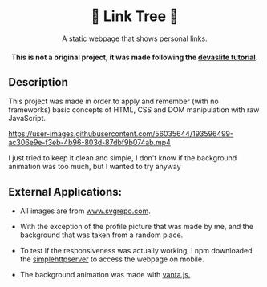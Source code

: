 <div align="center">
    <h1 style="list-style-type: none;"> 🔗 Link Tree 🔗 </h1>
    A static webpage that shows personal links.
    <h4>This is not a original project, it was made following the <a href="https://www.youtube.com/c/devaslife/videos">devaslife tutorial</a>.</h2>
</div>


## Description
This project was made in order to apply and remember (with no frameworks) basic concepts of HTML, CSS and DOM manipulation with raw JavaScript.

https://user-images.githubusercontent.com/56035644/193596499-ac306e9e-f3eb-4b96-803d-87dbf9b074ab.mp4

I just tried to keep it clean and simple, I don't know if the background animation was too much, but I wanted to try anyway

## External Applications:

- All images are from  www.svgrepo.com.
 - With the exception of the profile picture that was made by me, and the background that was taken from a random place.
 
- To test if the responsiveness was actually working, i npm downloaded the <a href="https://www.npmjs.com/package/simplehttpserver">simplehttpserver<a> to access the webpage on mobile.

- The background animation was made with <a href="https://www.vantajs.com">vanta.js.</a>

